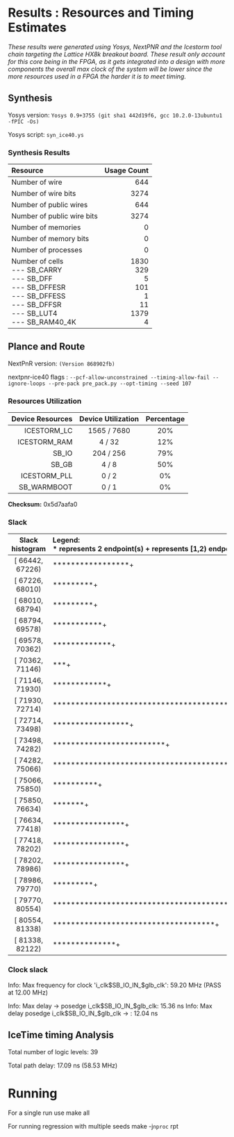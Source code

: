 # Results : Resources and Timing Estimates
_These results were generated using Yosys, NextPNR and the Icestorm tool chain targeting the Lattice HX8k breakout board. These result only account for this core being in the FPGA, as it gets integrated into a design with more components the overall max clock of the system will be lower since the more resources used in a FPGA the harder it is to meet timing._

## Synthesis 
 Yosys version: `Yosys 0.9+3755 (git sha1 442d19f6, gcc 10.2.0-13ubuntu1 -fPIC -Os)`

 Yosys script: `syn_ice40.ys`

### Synthesis Results
| Resource                  | Usage Count | 
| :------------------------ | ----------: |
| Number of  wire           |          644|
| Number of wire bits       |         3274|
| Number of public wires    |          644|
| Number of public wire bits|         3274|
| Number of memories        |            0|
| Number of memory bits     |            0|
| Number of processes       |            0|
| Number of cells<br> --- SB_CARRY <br> --- SB_DFF <br> --- SB_DFFESR <br> --- SB_DFFESS <br> --- SB_DFFSR <br> --- SB_LUT4 <br> --- SB_RAM40_4K |               1830<br>329<br>5<br>101<br>1<br>11<br>1379<br>4|


## Plance and Route
NextPnR version: `(Version 868902fb)`

nextpnr-ice40 flags : `--pcf-allow-unconstrained --timing-allow-fail --ignore-loops --pre-pack pre_pack.py --opt-timing --seed 107`


### Resources Utilization 

|Device Resources |Device Utilization|Percentage|
| --------------: | :--------------: | :------: |
|ICESTORM_LC      |  1565 / 7680     |    20%   |
|ICESTORM_RAM     |     4 /   32     |    12%   |
|SB_IO            |   204 /  256     |    79%   |
|SB_GB            |     4 /    8     |    50%   |
|ICESTORM_PLL     |     0 /    2     |     0%   |
|SB_WARMBOOT      |     0 /    1     |     0%   |


**Checksum:** 0x5d7aafa0

### Slack

|**Slack histogram** | Legend:<br> * represents 2 endpoint(s) + represents [1,2) endpoint(s)|
| :--------------: | :-------------------------------------------------------- |
| [ 66442,  67226) |*****************+|
| [ 67226,  68010) |*********+|
| [ 68010,  68794) |*********+|
| [ 68794,  69578) |***********+|
| [ 69578,  70362) |*************+|
| [ 70362,  71146) |***+|
| [ 71146,  71930) |************+|
| [ 71930,  72714) |*****************************************+|
| [ 72714,  73498) |*****************+|
| [ 73498,  74282) |*************************+|
| [ 74282,  75066) |******************************************+|
| [ 75066,  75850) |**********+|
| [ 75850,  76634) |*******+|
| [ 76634,  77418) |****************+|
| [ 77418,  78202) |****************+|
| [ 78202,  78986) |****************+|
| [ 78986,  79770) |*********+|
| [ 79770,  80554) |************************************************************ |
| [ 80554,  81338) |************************************+|
| [ 81338,  82122) |**************+|


### Clock slack

Info: Max frequency for clock 'i_clk$SB_IO_IN_$glb_clk': 59.20 MHz (PASS at 12.00 MHz)

Info: Max delay <async>                         -> posedge i_clk$SB_IO_IN_$glb_clk: 15.36 ns
Info: Max delay posedge i_clk$SB_IO_IN_$glb_clk -> <async>                        : 12.04 ns


## IceTime timing Analysis

Total number of logic levels: 39

Total path delay: 17.09 ns (58.53 MHz)

# Running

For a single run use
    make all

For running regression with multiple seeds
    make -j`nproc` rpt